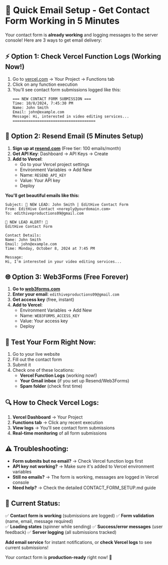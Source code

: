 # 🚀 Quick Email Setup - Get Contact Form Working in 5 Minutes

Your contact form is **already working** and logging messages to the server console! Here are 3 ways to get email delivery:

## ⚡ **Option 1: Check Vercel Function Logs (Working Now!)**

1. Go to [vercel.com](https://vercel.com) → Your Project → Functions tab
2. Click on any function execution 
3. You'll see contact form submissions logged like this:
   ```
   === NEW CONTACT FORM SUBMISSION ===
   Time: 10/8/2024, 7:45:30 PM
   Name: John Smith
   Email: john@example.com
   Message: Hi, interested in video editing services...
   =====================================
   ```

## 📧 **Option 2: Resend Email (5 Minutes Setup)**

1. **Sign up at [resend.com](https://resend.com)** (Free tier: 100 emails/month)
2. **Get API Key**: Dashboard → API Keys → Create
3. **Add to Vercel**: 
   - Go to your Vercel project settings
   - Environment Variables → Add New
   - Name: `RESEND_API_KEY`
   - Value: Your API key
   - Deploy

**You'll get beautiful emails like this:**
```
Subject: 🚨 NEW LEAD: John Smith | EditHive Contact Form
From: EditHive Contact <noreply@yourdomain.com>
To: edithiveproductions09@gmail.com

🚨 NEW LEAD ALERT! 🚨
EditHive Contact Form

Contact Details:
Name: John Smith
Email: john@example.com
Time: Monday, October 8, 2024 at 7:45 PM

Message:
Hi, I'm interested in your video editing services...
```

## 🌐 **Option 3: Web3Forms (Free Forever)**

1. **Go to [web3forms.com](https://web3forms.com)**
2. **Enter your email**: `edithiveproductions09@gmail.com`
3. **Get access key** (free, instant)
4. **Add to Vercel**:
   - Environment Variables → Add New
   - Name: `WEB3FORMS_ACCESS_KEY` 
   - Value: Your access key
   - Deploy

## 🧪 **Test Your Form Right Now:**

1. Go to your live website
2. Fill out the contact form
3. Submit it
4. Check one of these locations:
   - **Vercel Function Logs** (working now!)
   - **Your Gmail inbox** (if you set up Resend/Web3Forms)
   - **Spam folder** (check first time)

## 🔍 **How to Check Vercel Logs:**

1. **Vercel Dashboard** → Your Project
2. **Functions tab** → Click any recent execution  
3. **View logs** → You'll see contact form submissions
4. **Real-time monitoring** of all form submissions

## ⚠️ **Troubleshooting:**

- **Form submits but no email?** → Check Vercel function logs first
- **API key not working?** → Make sure it's added to Vercel environment variables
- **Still no emails?** → The form is working, messages are logged in Vercel console
- **Need help?** → Check the detailed CONTACT_FORM_SETUP.md guide

## 🎯 **Current Status:**

✅ **Contact form is working** (submissions are logged)
✅ **Form validation** (name, email, message required)  
✅ **Loading states** (spinner while sending)
✅ **Success/error messages** (user feedback)
✅ **Server logging** (all submissions tracked)

**Add email service** for instant notifications, or **check Vercel logs** to see current submissions!

Your contact form is **production-ready** right now! 🚀